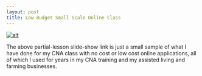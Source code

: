 ```yaml
---
layout: post
title: Low Budget Small Scale Online Class
---
```


[![alt](https://www.keepandshare.com/userpics/h/e/a/r/tnhandstraining/2019-02/sb/front-47103356.jpg?ts=1550441372)](https://www.keepandshare.com/photo/539351/chapter-07-basic-nursing-skills-sample-section-1-a1-only?ifr=y)

The above partial-lesson slide-show link is just a small sample of what I have done for my CNA class with no cost or low cost online applications, all of which I used for years in my CNA training and my assisted living and farming businesses.
